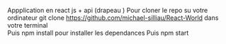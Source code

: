 Appplication en react js + api (drapeau ) 
Pour cloner le repo su votre ordinateur git clone https://github.com/michael-silliau/React-World dans votre terminal  
Puis npm install pour installer les dependances 
Puis npm start
